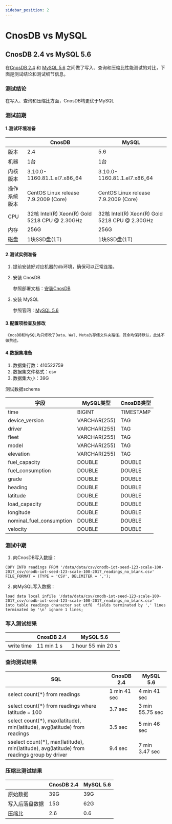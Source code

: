 ```yaml
---
sidebar_position: 2
---
```


# CnosDB vs MySQL

## CnosDB 2.4 vs MySQL 5.6

在[CnosDB 2.4](https://github.com/cnosdb/cnosdb) 和 [MySQL 5.6](https://github.com/mysql/mysql-server) 之间做了写入、查询和压缩比性能测试的对比，下面是测试结论和测试细节信息。

### 测试结论

在写入、查询和压缩比方面，CnosDB均更优于MySQL

### 测试前期
#### 1.测试环境准备
|            | CnosDB                                        | MySQL                                     |
| ---------- | --------------------------------------------- | -------------------------------------------- |
| 版本        | 2.4                                         |   5.6                                     |
| 机器        | 1台                                           |  1台                                         |             
| 内核版本    | 3.10.0-1160.81.1.el7.x86_64                   | 3.10.0-1160.81.1.el7.x86_64                  | 
| 操作系统版本 | CentOS Linux release 7.9.2009 (Core)          | CentOS Linux release 7.9.2009 (Core)         | 
| CPU        | 32核 Intel(R) Xeon(R) Gold 5218 CPU @ 2.30GHz | 32核 Intel(R) Xeon(R) Gold 5218 CPU @ 2.30GHz | 
| 内存        | 256G                                         |  256G                                         | 
| 磁盘        | 1块SSD盘(1T)                                  |  1块SSD盘(1T)                                  | 

#### 2.测试实例准备

1. 提前安装好对应机器的db环境，确保可以正常连接。

2. 安装 CnosDB

   参照部署文档：[安装CnosDB](../start/install.md)

3. 安装 MySQL

   参照官网：[MySQL 5.6](https://www.mysql.com/cn/downloads/) 

#### 3.配置项检查及修改

     CnosDB和MySQL均只修改了Data、Wal、Meta的存储文件夹路径，其余均保持默认，此处不做赘述。

#### 4.数据集准备

1. 数据集行数：410522759
2. 数据集文件格式：csv
3. 数据集大小：39G

测试数据schema

| 字段                     | MySQL类型     | CnosDB类型 |
|------------------------- |--------------|---------- |
| time                     | BIGINT       | TIMESTAMP |
| device_version           | VARCHAR(255) | TAG       |
| driver                   | VARCHAR(255) | TAG       |
| fleet                    | VARCHAR(255) | TAG       |
| model                    | VARCHAR(255) | TAG       |
| elevation                | VARCHAR(255) | TAG       |
| fuel_capacity            | DOUBLE       | DOUBLE    |
| fuel_consumption         | DOUBLE       | DOUBLE    |
| grade                    | DOUBLE       | DOUBLE    |
| heading                  | DOUBLE       | DOUBLE    |
| latitude                 | DOUBLE       | DOUBLE    |
| load_capacity            | DOUBLE       | DOUBLE    |
| longitude                | DOUBLE       | DOUBLE    |
| nominal_fuel_consumption | DOUBLE       | DOUBLE    |
| velocity                 | DOUBLE       | DOUBLE    |

### 测试中期

1. 向CnosDB写入数据：
```shell
COPY INTO readings FROM '/data/data/csv/cnodb-iot-seed-123-scale-100-2017_csv/cnodb-iot-seed-123-scale-100-2017_readings_no_blank.csv' 
FILE_FORMAT = (TYPE = 'CSV', DELIMITER = ',');
```
2. 向MySQL写入数据：
```shell
load data local infile '/data/data/csv/cnodb-iot-seed-123-scale-100-2017_csv/cnodb-iot-seed-123-scale-100-2017_readings_no_blank.csv' 
into table readings character set utf8  fields terminated by ',' lines terminated by '\n' ignore 1 lines;
```

### 写入测试结果

|            | CnosDB 2.4 | MySQL 5.6          |
|----------- |----------- |------------------- |
| write time | 11 min 1 s | 1 hour 55 min 20 s |

### 查询测试结果

| SQL                                                                                         | CnosDB 2.4   | MySQL 5.6       | 
|-------------------------------------------------------------------------------------------- |------------- |---------------- |
| select count(*) from readings                                                               | 1 min 41 sec | 4 min 41 sec    |
| select count(*) from readings where latitude = 100                                          | 3.7 sec      | 3 min 55.75 sec |
| select count(*), max(latitude), min(latitude), avg(latitude) from readings                  | 3.5 sec      | 5 min 46 sec    |
| sselect count(*), max(latitude), min(latitude), avg(latitude) from readings group by driver | 9.4 sec      | 7 min 3.47 sec  |

### 压缩比测试结果

|              | CnosDB 2.4 | MySQL 5.6 | 
|------------  |----------- |---------- |
| 原始数据      | 39G        | 39G       |
| 写入后落盘数据 | 15G        | 62G       |
| 压缩比        | 2.6        | 0.6       |